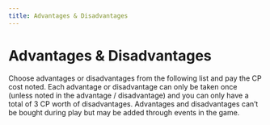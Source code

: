 ```yaml
---
title: Advantages & Disadvantages
---
```


# Advantages & Disadvantages

Choose advantages or disadvantages from the following list and pay the CP cost noted. Each advantage or disadvantage can only be taken once (unless noted in the advantage / disadvantage) and you can only have a total of 3 CP worth of disadvantages. Advantages and disadvantages can’t be bought during play but may be added through events in the game.

